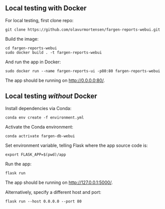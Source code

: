 
## Local testing with Docker

For local testing, first clone repo:

```
git clone https://github.com/olavurmortensen/fargen-reports-webui.git
```

Build the image:

```
cd fargen-reports-webui
sudo docker build . -t fargen-reports-webui
```

And run the app in Docker:

```
sudo docker run --name fargen-reports-ui -p80:80 fargen-reports-webui
```

The app should be running on http://0.0.0.0:80/.

## Local testing *without* Docker

Install dependencies via Conda:

```
conda env create -f environment.yml
```

Activate the Conda environment:

```
conda actrivate fargen-db-webui
```

Set environment variable, telling Flask where the app source code is:

```
export FLASK_APP=$(pwd)/app
```

Run the app:

```
flask run
```

The app should be running on http://127.0.0.1:5000/.

Alternatively, specify a different host and port:

```
flask run --host 0.0.0.0 --port 80
```


